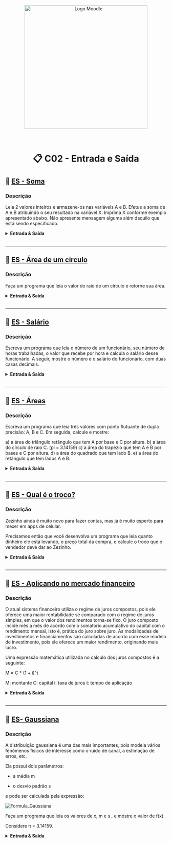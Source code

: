 <div align="center">
  <img width="384px" alt="Logo Moodle" src="https://upload.wikimedia.org/wikipedia/commons/thumb/c/c6/Moodle-logo.svg/1200px-Moodle-logo.svg.png">
</div>

<br/>
<br/>

<h1 align="center">📋 C02 -  Entrada e Saída</h1>

<!-- ----- EXERCÍCIO ----- -->

## 🚀 [ES - Soma](ES-Soma.cpp)

<h3>Descrição</h3>
<p>
  Leia 2 valores inteiros e armazene-os nas variáveis A e B. Efetue a soma de A e B atribuindo
  o seu resultado na variável X. Imprima X conforme exemplo apresentado abaixo. Não apresente
  mensagem alguma além daquilo que está sendo especificado.
</p>

<details>
  <summary><strong>Entrada & Saída</strong></summary>

  <h3>Entrada</h3>
  <p>
    A entrada contém 2 valores inteiros.
  </p>

  <h3>Saída</h3>
  <p>
  Imprima a variável X conforme exemplo abaixo, com um espaço em branco antes e depois da igualdade.

  Obs: O X está em maiúsculo e deve ter um espaço antes e um espaço depois do sinal de igualdade.
  </p>

  <h3>Exemplos</h3>

  ```
  ** Input **
  10 9

  ** Output **
  X = 19
  ```

</details>
<br/>

---

<!-- ----- EXERCÍCIO ----- -->

## 🚀 [ES - Área de um circulo](ES-Area_de_um_circulo.cpp)

<h3>Descrição</h3>
<p>
  Faça um programa que leia o valor do raio de um círculo e retorne sua área.
</p>

<details>
  <summary><strong>Entrada & Saída</strong></summary>

  <h3>Entrada</h3>
  <p>
    A entrada contém um valor real.
  </p>

  <h3>Saída</h3>
  <p>
    Na saída, o programa deve mostrar a mensagem "AREA = valor_da_area", onde valor_da_area é o valor da área do círculo, com 3 casas decimais. Considere pi = 3.14159.
  </p>

  <h3>Exemplos</h3>

  ```
  ** Input **
  2

  ** Output **
  AREA = 12.566
  ```

</details>
<br/>

---

<!-- ----- EXERCÍCIO ----- -->

## 🚀 [ES - Salário](ES-Salario.cpp)

<h3>Descrição</h3>
<p>
  Escreva um programa que leia o número de um funcionário, seu número de horas trabalhadas, o valor que recebe por hora e calcula o salário desse funcionário. A seguir, mostre o número e o salário do funcionário, com duas casas decimais.
</p>

<details>
  <summary><strong>Entrada & Saída</strong></summary>

  <h3>Entrada</h3>
  <p>
    O arquivo de entrada contém 2 números inteiros e 1 número com duas casas decimais, representando o número, quantidade de horas trabalhadas e o valor que o funcionário recebe por hora trabalhada, respectivamente.
  </p>

  <h3>Saída</h3>
  <p>
    Imprima o número e o salário do funcionário, conforme exemplo fornecido, com um espaço em branco antes e depois da igualdade. No caso do salário, também deve haver um espaço em branco após o $.
  </p>

  <h3>Exemplos</h3>

  ```
  ** Input **
  25 100 5.50

  ** Output **
  NUMBER = 25

  SALARY = U$ 550.00
  ```

</details>
<br/>

---

<!-- ----- EXERCÍCIO ----- -->

## 🚀 [ES - Áreas](ES-Areas.cpp)

<h3>Descrição</h3>
<p>
  Escreva um programa que leia três valores com ponto flutuante de dupla precisão: A, B e C. Em seguida, calcule e mostre:

  a) a área do triângulo retângulo que tem A por base e C por altura.
  b) a área do círculo de raio C. (pi = 3.14159)
  c) a área do trapézio que tem A e B por bases e C por altura.
  d) a área do quadrado que tem lado B.
  e) a área do retângulo que tem lados A e B.
</p>

<details>
  <summary><strong>Entrada & Saída</strong></summary>

  <h3>Entrada</h3>
  <p>
    O arquivo de entrada contém três valores com um dígito após o ponto decimal.
  </p>

  <h3>Saída</h3>
  <p>
    O arquivo de saída deverá conter 5 linhas de dados. Cada linha corresponde a uma das áreas descritas acima, sempre com mensagem correspondente e um espaço entre os dois pontos e o valor. O valor calculado deve ser apresentado com 3 dígitos após o ponto decimal.
  </p>

  <h3>Exemplos</h3>

  ```
  ** Input **
  3.0 4.0 5.2

  12.7 10.4 15.2

  ** Output **
  TRIANGULO: 7.800
  CIRCULO: 84.949
  TRAPEZIO: 18.200
  QUADRADO: 16.000
  RETANGULO: 12.000

  TRIANGULO: 96.520
  CIRCULO: 725.833
  TRAPEZIO: 175.560
  QUADRADO: 108.160
  RETANGULO: 132.080
  ```

</details>
<br/>

---

<!-- ----- EXERCÍCIO ----- -->

## 🚀 [ES - Qual é o troco?](ES-Qual_e_o_troco.cpp)

<h3>Descrição</h3>
<p>
  Zezinho ainda é muito novo para fazer contas, mas já é muito esperto para mexer em apps de celular.

  Precisamos então que você desenvolva um programa que leia quanto dinheiro ele está levando, o preço total da compra, e calcule o troco que o vendedor deve dar ao Zezinho.
</p>

<details>
  <summary><strong>Entrada & Saída</strong></summary>

  <h3>Entrada</h3>
  <p>
    O arquivo de entrada contém 2 números reais, que correspondem ao total de dinheiro que o Zezinho está levando, e o preço total da compra, respectivamente.
  </p>

  <h3>Saída</h3>
  <p>
  Imprima o valor do troco devido pelo vendedor ao Zezinho. A saída deve ter 2 casas depois da vírgula.

  IMPORTANTE: não se esqueça de colocar o endl ao final da saída, para não receber "Presentation Error".
  </p>

  <h3>Exemplos</h3>

  ```
  ** Input **
  20.0 10.0

  10.0 5.50

  50.0 14.30

  ** Output **
  TROCO = 10.00

  TROCO = 4.50

  TROCO = 35.70
  ```

</details>
<br/>

---

<!-- ----- EXERCÍCIO ----- -->

## 🚀 [ES - Aplicando no mercado financeiro](ES-Aplicando_no_mercado_financeiro.cpp)

<h3>Descrição</h3>
<p>
  O atual sistema financeiro utiliza o regime de juros compostos, pois ele oferece uma maior rentabilidade se comparado com o regime de juros simples, em que o valor dos rendimentos torna-se fixo. O juro composto incide mês a mês de acordo com o somatório acumulativo do capital com o rendimento mensal, isto é, prática do juro sobre juro. As modalidades de investimentos e financiamentos são calculadas de acordo com esse modelo de investimento, pois ele oferece um maior rendimento, originando mais lucro.

  Uma expressão matemática utilizada no cálculo dos juros compostos é a seguinte:

  M = C * (1 + i)^t

  M: montante
  C: capital
  i: taxa de juros
  t: tempo de aplicação
</p>

<details>
  <summary><strong>Entrada & Saída</strong></summary>

  <h3>Entrada</h3>
  <p>
    O arquivo de entrada contém 2 números reais, que correspondem ao capital inicial e à taxa de juros (em % ao mês), respectivamente, e um inteiro, que corresponde ao tempo de aplicação, em meses.
  </p>

  <h3>Saída</h3>
  <p>
    A saída deve mostrar o lucro obtido sobre o capital. Este valor deve ser mostrado com 2 casas decimais.
  </p>

  <h3>Exemplos</h3>

  ```
  ** Input **
  7000.0 1.5 12

  12000.0 1.35 10

  ** Output **
  LUCRO = 1369.33

  LUCRO = 1722.04
  ```

</details>
<br/>

---

<!-- ----- EXERCÍCIO ----- -->

## 🚀 [ES-  Gaussiana](ES-Gaussiana.cpp)

<h3>Descrição</h3>
<p>
  A distribuição gaussiana é uma das mais importantes, pois modela vários fenômenos físicos de interesse como o ruído de canal, a estimação de erros, etc.

  Ela possui dois parâmetros:

  - a média m

  - o desvio padrão s

  e pode ser calculada pela expressão:

  ![Formula_Gaussiana](assets/formula_gaussiana.png)

  Faça um programa que leia os valores de x, m e s , e mostre o valor de f(x).

  Considere π = 3.14159.
</p>

<details>
  <summary><strong>Entrada & Saída</strong></summary>

  <h3>Entrada</h3>
  <p>
    As entradas consistem em 3 números reais, correspondentes a x, m e s, respectivamente.
  </p>

  <h3>Saída</h3>
  <p>
    Na saída, o programa deve mostrar o valor de f(x), com 4 casas decimais.
  </p>

  <h3>Exemplos</h3>

  ```
  ** Input **
  1.0 0.0 1.0

  ** Output **
  0.2420
  ```

</details>
<br/>
